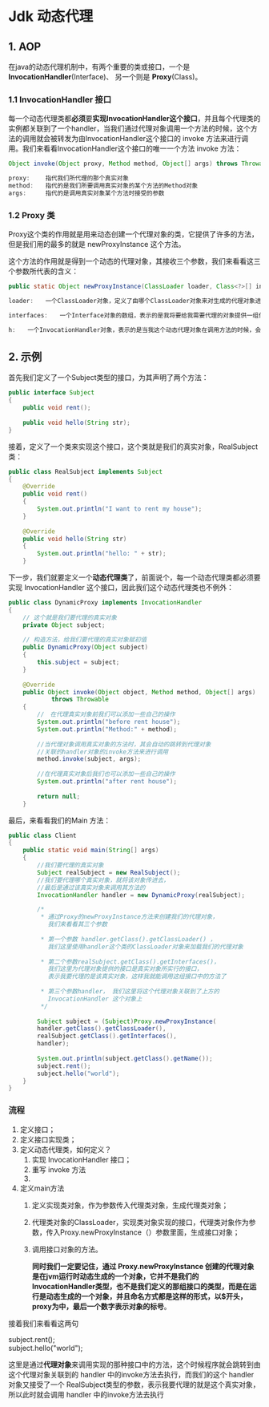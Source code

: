 # Jdk 动态代理

## 1. AOP

  在java的动态代理机制中，有两个重要的类或接口，一个是 **InvocationHandler**\(Interface\)、 另一个则是 **Proxy**\(Class\)。

### 1.1 **InvocationHandler 接口**

每一个动态代理类都**必须**要**实现InvocationHandler这个接口**，并且每个代理类的实例都关联到了一个handler，当我们通过代理对象调用一个方法的时候，这个方法的调用就会被转发为由InvocationHandler这个接口的 invoke 方法来进行调用。我们来看看InvocationHandler这个接口的唯一一个方法 invoke 方法：

```java
Object invoke(Object proxy, Method method, Object[] args) throws Throwable

proxy:　　 指代我们所代理的那个真实对象
method:　　指代的是我们所要调用真实对象的某个方法的Method对象
args:　　  指代的是调用真实对象某个方法时接受的参数
```

### 1.2 Proxy 类

Proxy这个类的作用就是用来动态创建一个代理对象的类，它提供了许多的方法，但是我们用的最多的就是 newProxyInstance 这个方法。

这个方法的作用就是得到一个动态的代理对象，其接收三个参数，我们来看看这三个参数所代表的含义：

```java
public static Object newProxyInstance(ClassLoader loader, Class<?>[] interfaces, InvocationHandler h) throws IllegalArgumentException

loader:　　一个ClassLoader对象，定义了由哪个ClassLoader对象来对生成的代理对象进行加载

interfaces:　　一个Interface对象的数组，表示的是我将要给我需要代理的对象提供一组什么接口，如果我提供了一组接口给它，那么这个代理对象就宣称实现了该接口(多态)，这样我就能调用这组接口中的方法了

h:　　一个InvocationHandler对象，表示的是当我这个动态代理对象在调用方法的时候，会关联到哪一个InvocationHandler对象
```

## 2. 示例

首先我们定义了一个Subject类型的接口，为其声明了两个方法：

```java
public interface Subject
{
    public void rent();
    
    public void hello(String str);
}
```

接着，定义了一个类来实现这个接口，这个类就是我们的真实对象，RealSubject类：

```java
public class RealSubject implements Subject
{
    @Override
    public void rent()
    {
        System.out.println("I want to rent my house");
    }
    
    @Override
    public void hello(String str)
    {
        System.out.println("hello: " + str);
    }
```

下一步，我们就要定义一个**动态代理类**了，前面说个，每一个动态代理类都必须要实现 InvocationHandler 这个接口，因此我们这个动态代理类也不例外：

```java
public class DynamicProxy implements InvocationHandler
{
    // 这个就是我们要代理的真实对象
    private Object subject;
    
    // 构造方法，给我们要代理的真实对象赋初值
    public DynamicProxy(Object subject)
    {
        this.subject = subject;
    }
    
    @Override
    public Object invoke(Object object, Method method, Object[] args)
            throws Throwable
    {
        //　在代理真实对象前我们可以添加一些自己的操作
        System.out.println("before rent house");
        System.out.println("Method:" + method);
        
        //当代理对象调用真实对象的方法时，其会自动的跳转到代理对象
        //关联的handler对象的invoke方法来进行调用
        method.invoke(subject, args);
        
        //在代理真实对象后我们也可以添加一些自己的操作
        System.out.println("after rent house");
        
        return null;
    }
```

最后，来看看我们的Main 方法：

```java
public class Client
{
    public static void main(String[] args)
    {
        //我们要代理的真实对象
        Subject realSubject = new RealSubject();
        //我们要代理哪个真实对象，就将该对象传进去，
        //最后是通过该真实对象来调用其方法的
        InvocationHandler handler = new DynamicProxy(realSubject);

        /*
         * 通过Proxy的newProxyInstance方法来创建我们的代理对象，
           我们来看看其三个参数
           
         * 第一个参数 handler.getClass().getClassLoader() ，
           我们这里使用handler这个类的ClassLoader对象来加载我们的代理对象
           
         * 第二个参数realSubject.getClass().getInterfaces()，
           我们这里为代理对象提供的接口是真实对象所实行的接口，
           表示我要代理的是该真实对象，这样我就能调用这组接口中的方法了
           
         * 第三个参数handler， 我们这里将这个代理对象关联到了上方的 
           InvocationHandler 这个对象上
         */
         
        Subject subject = (Subject)Proxy.newProxyInstance(
        handler.getClass().getClassLoader(), 
        realSubject.getClass().getInterfaces(),
        handler);
        
        System.out.println(subject.getClass().getName());
        subject.rent();
        subject.hello("world");
    }
}
```

### 流程

1. 定义接口；
2. 定义接口实现类；
3. 定义动态代理类，如何定义？
   1. 实现 InvocationHandler 接口；
   2. 重写 invoke 方法
   3. 
4. 定义main方法
   1. 定义实现类对象，作为参数传入代理类对象，生成代理类对象；
   2. 代理类对象的ClassLoader，实现类对象实现的接口，代理类对象作为参数，传入Proxy.newProxyInstance（）参数里面，生成接口对象；
   3. 调用接口对象的方法。

        **同时我们一定要记住，通过 Proxy.newProxyInstance 创建的代理对象是在jvm运行时动态生成的一个对象，它并不是我们的InvocationHandler类型，也不是我们定义的那组接口的类型，而是在运行是动态生成的一个对象，并且命名方式都是这样的形式，以$开头，proxy为中，最后一个数字表示对象的标号**。

接着我们来看看这两句 

subject.rent\(\);  
subject.hello\("world"\);

这里是通过**代理对象**来调用实现的那种接口中的方法，这个时候程序就会跳转到由这个代理对象关联到的 handler 中的invoke方法去执行，而我们的这个 handler 对象又接受了一个 RealSubject类型的参数，表示我要代理的就是这个真实对象，所以此时就会调用 handler 中的invoke方法去执行

